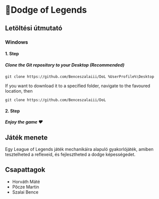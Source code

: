 # 👣Dodge of Legends  
## Letöltési útmutató
### Windows

#### 1. Step
##### Clone the Git repository to your Desktop (Recommended)
    git clone https://github.com/Benceszalaiii/DoL %UserProfile%\Desktop
 If you want to download it to a specified folder, navigate to the favoured location, then
 

    git clone https://github.com/Benceszalaiii/DoL

 
#### 2. Step
##### Enjoy the game ❤

## Játék menete  
Egy League of Legends játék mechanikáira alapuló gyakorlójáték, amiben tesztelheted a reflexeid, és fejlesztheted a dodge képességedet.  

## Csapattagok  
- Horváth Máté  
- Pőcze Martin  
- Szalai Bence
